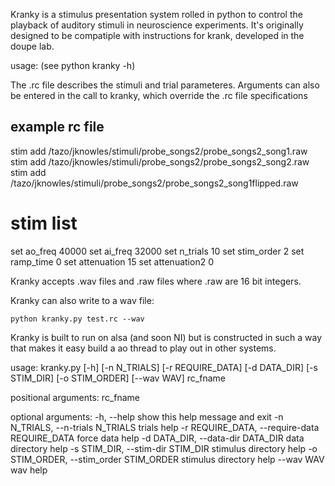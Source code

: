 Kranky is a stimulus presentation system rolled in python to control the playback of auditory stimuli in neuroscience experiments. It's originally designed to be compatiple with instructions for krank, developed in the doupe lab. 

usage: 
(see python kranky -h)


The .rc file describes the stimuli and trial parameteres.  Arguments can also be entered in the call to kranky, which override the .rc file specifications

## example rc file
stim add /tazo/jknowles/stimuli/probe_songs2/probe_songs2_song1.raw
stim add /tazo/jknowles/stimuli/probe_songs2/probe_songs2_song2.raw
stim add /tazo/jknowles/stimuli/probe_songs2/probe_songs2_song1flipped.raw

# stim list
set ao_freq 40000
set ai_freq 32000
set n_trials 10
set stim_order 2
set ramp_time 0
set attenuation 15
set attenuation2 0


Kranky accepts .wav files and .raw files where .raw are 16 bit integers.


Kranky can also write to a wav file:  

	python kranky.py test.rc --wav



Kranky is built to run on alsa (and soon NI) but is constructed in such a way that makes it easy build a ao thread to play out in other systems.


	

usage: kranky.py [-h] [-n N_TRIALS] [-r REQUIRE_DATA] [-d DATA_DIR]
                 [-s STIM_DIR] [-o STIM_ORDER] [--wav WAV]
                 rc_fname

positional arguments:
  rc_fname

optional arguments:
  -h, --help            show this help message and exit
  -n N_TRIALS, --n-trials N_TRIALS
                        trials help
  -r REQUIRE_DATA, --require-data REQUIRE_DATA
                        force data help
  -d DATA_DIR, --data-dir DATA_DIR
                        data directory help
  -s STIM_DIR, --stim-dir STIM_DIR
                        stimulus directory help
  -o STIM_ORDER, --stim_order STIM_ORDER
                        stimulus directory help
  --wav WAV             wav help


